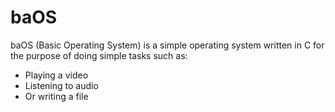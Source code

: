 # baOS
baOS (Basic Operating System) is a simple operating system written in C for the purpose of doing simple tasks such as:
* Playing a video
* Listening to audio
* Or writing a file
